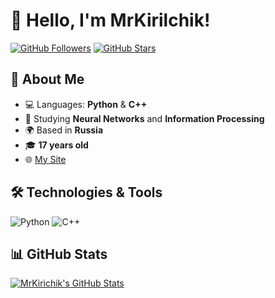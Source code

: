 # 👋 Hello, I'm **MrKirilchik**!

[![GitHub Followers](https://img.shields.io/github/followers/MrKirilchik?style=social)](https://github.com/MrKirilchik)
[![GitHub Stars](https://img.shields.io/github/stars/MrKirilchik?style=social)](https://github.com/MrKirilchik)

## 🚀 About Me

- 💻 Languages: **Python** & **C++**
- 🤖 Studying **Neural Networks** and **Information Processing**
- 🌍 Based in **Russia**
- 🎓 **17 years old**
- 🌐 [My Site](https://www.mrkirilchik.ru/)
## 🛠️ Technologies & Tools

![Python](https://img.shields.io/badge/Python-3776AB?style=for-the-badge&logo=python&logoColor=white)
![C++](https://img.shields.io/badge/C%2B%2B-00599C?style=for-the-badge&logo=c%2B%2B&logoColor=white)

## 📊 GitHub Stats

[![MrKirichik's GitHub Stats](https://github-readme-stats.vercel.app/api?username=MrKirilchik&show_icons=true&theme=radical)](https://github.com/MrKirilchik)
